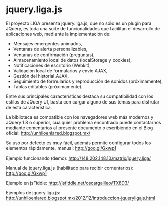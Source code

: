 jquery.liga.js
==============

El proyecto LIGA presenta jquery.liga.js, que no sólo es un plugin para JQuery, es toda una suite de funcionalidades que facilitan el desarrollo de aplicaciones web, mediante la implementación de:

  * Mensajes emergentes animados,
  * Ventanas de alerta personalizables,
  * Ventanas de confirmación (preguntas),
  * Almacenamiento local de datos (localStorage y cookies),
  * Notificaciones de escritorio (Webkit),
  * Validación local de formularios y envío AJAX,
  * Gestión del historial AJAX,
  * Seguimiento de formularios y reproducción de sonidos (próximamente),
  * Tablas editables (próximamente).

Entre sus principales características destaca su compatibilidad con los estilos de JQuery UI, basta con cargar alguno de sus temas para disfrutar de esta característica.

La biblioteca es compatible con los navegadores web más modernos y JQuery 1.8 o superior, cualquier problema encontrado puede contactarnos mediante comentarios al presente documento o escribiendo en el Blog oficial:
http://unhiloenlared.blogspot.mx/

Su uso por defecto es muy fácil, además permite configurar todos los elementos rápidamente, manual: http://goo.gl/Gxwp1

Ejemplo funcionando (demo): http://148.202.148.10/matrix/jquery.liga/

Manual de jquery.liga.js (habilitado para recibir comentarios): http://goo.gl/Gxwp1

Ejemplo en jsFiddle: http://jsfiddle.net/oscargalileo/TX8D3/

Ejemplos de jquery.liga.js: http://unhiloenlared.blogspot.mx/2012/12/introduccion-jqueryligajs.html

